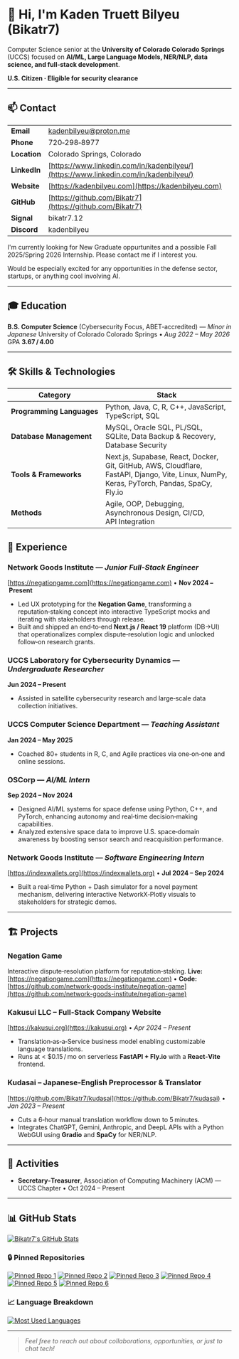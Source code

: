 # 👋 Hi, I'm **Kaden Truett Bilyeu** (Bikatr7)

Computer Science senior at the **University of Colorado Colorado Springs** (UCCS) focused on **AI/ML, Large Language Models, NER/NLP, data science, and full‑stack development**.

**U.S. Citizen · Eligible for security clearance**

---

## 📫 Contact

|              |                                                                                      |
| ------------ | ------------------------------------------------------------------------------------ |
| **Email**    | [kadenbilyeu@proton.me](mailto:kadenbilyeu@proton.me)                                |
| **Phone**    | 720‑298‑8977                                                                         |
| **Location** | Colorado Springs, Colorado                                                           |
| **LinkedIn** | [https://www.linkedin.com/in/kadenbilyeu/](https://www.linkedin.com/in/kadenbilyeu/) |
| **Website**  | [https://kadenbilyeu.com](https://kadenbilyeu.com)                                   |
| **GitHub**   | [https://github.com/Bikatr7](https://github.com/Bikatr7)                             |
| **Signal**   | bikatr7.12                                                                           |
| **Discord**  | kadenbilyeu                                                                          |

I'm currently looking for New Graduate oppurtunites and a possible Fall 2025/Spring 2026 Internship. Please contact me if I interest you.

Would be especially excited for any opportunities in the defense sector, startups, or anything cool involving AI.

---

## 🎓 Education

**B.S. Computer Science** (Cybersecurity Focus, ABET‑accredited) — *Minor in Japanese*
University of Colorado Colorado Springs • *Aug 2022 – May 2026*
GPA **3.67 / 4.00**

---

## 🛠️ Skills & Technologies

| Category                  | Stack                                                                                                                                      |
| ------------------------- | ------------------------------------------------------------------------------------------------------------------------------------------ |
| **Programming Languages** | Python, Java, C, R, C++, JavaScript, TypeScript, SQL                                                                                       |
| **Database Management**   | MySQL, Oracle SQL, PL/SQL, SQLite, Data Backup & Recovery, Database Security                                                               |
| **Tools & Frameworks**    | Next.js, Supabase, React, Docker, Git, GitHub, AWS, Cloudflare, FastAPI, Django, Vite, Linux, NumPy, Keras, PyTorch, Pandas, SpaCy, Fly.io |
| **Methods**               | Agile, OOP, Debugging, Asynchronous Design, CI/CD, API Integration                                                                         |

## 💼 Experience

### Network Goods Institute — *Junior Full‑Stack Engineer*

[https://negationgame.com](https://negationgame.com) • **Nov 2024 – Present**

* Led UX prototyping for the **Negation Game**, transforming a reputation‑staking concept into interactive TypeScript mocks and iterating with stakeholders through release.
* Built and shipped an end‑to‑end **Next.js / React 19** platform (DB→UI) that operationalizes complex dispute‑resolution logic and unlocked follow‑on research grants.

### UCCS Laboratory for Cybersecurity Dynamics — *Undergraduate Researcher*

**Jun 2024 – Present**

* Assisted in satellite cybersecurity research and large‑scale data collection initiatives.

### UCCS Computer Science Department — *Teaching Assistant*

**Jan 2024 – May 2025**

* Coached 80+ students in R, C, and Agile practices via one‑on‑one and online sessions.

### OSCorp — *AI/ML Intern*

**Sep 2024 – Nov 2024**

* Designed AI/ML systems for space defense using Python, C++, and PyTorch, enhancing autonomy and real‑time decision‑making capabilities.
* Analyzed extensive space data to improve U.S. space‑domain awareness by boosting sensor search and reacquisition performance.

### Network Goods Institute — *Software Engineering Intern*

[https://indexwallets.org](https://indexwallets.org) • **Jul 2024 – Sep 2024**

* Built a real‑time Python + Dash simulator for a novel payment mechanism, delivering interactive NetworkX‑Plotly visuals to stakeholders for strategic demos.

---

## 🏗️ Projects

### **Negation Game**

Interactive dispute‑resolution platform for reputation‑staking.
**Live:** [https://negationgame.com](https://negationgame.com) • **Code:** [https://github.com/network-goods-institute/negation-game](https://github.com/network-goods-institute/negation-game)

### **Kakusui LLC – Full‑Stack Company Website**

[https://kakusui.org](https://kakusui.org) • *Apr 2024 – Present*

* Translation‑as‑a‑Service business model enabling customizable language translations.
* Runs at < \$0.15 / mo on serverless **FastAPI + Fly.io** with a **React‑Vite** frontend.

### **Kudasai – Japanese‑English Preprocessor & Translator**

[https://github.com/Bikatr7/kudasai](https://github.com/Bikatr7/kudasai) • *Jan 2023 – Present*

* Cuts a 6‑hour manual translation workflow down to 5 minutes.
* Integrates ChatGPT, Gemini, Anthropic, and DeepL APIs with a Python WebGUI using **Gradio** and **SpaCy** for NER/NLP.

---

## 🤝 Activities

* **Secretary‑Treasurer**, Association of Computing Machinery (ACM) — UCCS Chapter • Oct 2024 – Present

---

## 📊 GitHub Stats

[![Bikatr7's GitHub Stats](https://github-readme-stats.vercel.app/api?username=bikatr7\&show_icons=true\&theme=highcontrast)](https://github.com/bikatr7)

### 🔒 Pinned Repositories

[![Pinned Repo 1](https://github-readme-stats.vercel.app/api/pin/?username=bikatr7\&repo=kudasai\&show_owner=True\&theme=highcontrast)](https://github.com/Bikatr7/Kudasai)
[![Pinned Repo 2](https://github-readme-stats.vercel.app/api/pin/?username=bikatr7\&repo=easytl\&show_owner=True\&theme=highcontrast)](https://github.com/Bikatr7/EasyTL)
[![Pinned Repo 3](https://github-readme-stats.vercel.app/api/pin/?username=bikatr7\&repo=kairyou\&show_owner=True\&theme=highcontrast)](https://github.com/Bikatr7/Kairyou)
[![Pinned Repo 4](https://github-readme-stats.vercel.app/api/pin/?username=bikatr7\&repo=seisen\&show_owner=True\&theme=highcontrast)](https://github.com/Bikatr7/Seisen)
[![Pinned Repo 5](https://github-readme-stats.vercel.app/api/pin/?username=bikatr7\&repo=kadenbilyeu.com\&show_owner=True\&theme=highcontrast)](https://github.com/Bikatr7/kadenbilyeu.com)
[![Pinned Repo 6](https://github-readme-stats.vercel.app/api/pin/?username=kakusui\&repo=kakusui-org\&show_owner=True\&theme=highcontrast)](https://github.com/Kakusui/kakusui-org)

### 📈 Language Breakdown

[![Most Used Languages](https://github-readme-stats.vercel.app/api/top-langs/?username=bikatr7\&size_weight=0.25\&count_weight=0.5\&layout=donut\&theme=highcontrast\&langs_count=8)](https://github.com/bikatr7)

---

> *Feel free to reach out about collaborations, opportunities, or just to chat tech!*
